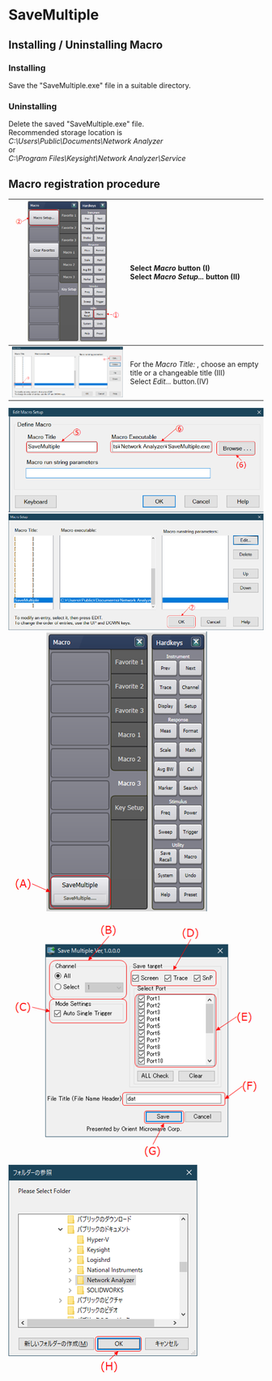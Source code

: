 # SaveMultiple
## Installing / Uninstalling Macro
### Installing
Save the "SaveMultiple.exe" file in a suitable directory.

### Uninstalling
Delete the saved "SaveMultiple.exe" file.  
Recommended storage location is  
*C:\Users\Public\Documents\Network Analyzer*  
or  
*C:\Program Files\Keysight\Network Analyzer\Service*
## Macro registration procedure
<img src="https://github.com/mw-eng/SaveMultiple/blob/master/assets/MacroRegistration_1.png?raw=true" width="250px">|Select *Macro* button (I)<br>Select *Macro Setup...* button (II)
---|:--
<img src="https://github.com/mw-eng/SaveMultiple/blob/master/assets/MacroRegistration_2.png?raw=true" width="450px">|For the *Macro Title:* , choose an empty title or a changeable title (III)<br>Select *Edit...* button.(IV)



![MacroRegistration_3](https://github.com/mw-eng/SaveMultiple/blob/master/assets/MacroRegistration_3.png?raw=true)
![MacroRegistration_4](https://github.com/mw-eng/SaveMultiple/blob/master/assets/MacroRegistration_4.png?raw=true)
![MacroUse_1](https://github.com/mw-eng/SaveMultiple/blob/master/assets/MacroUse_1.png?raw=true)



![MacroUse_2](https://github.com/mw-eng/SaveMultiple/blob/master/assets/MacroUse_2.png?raw=true)
![MacroUse_3](https://github.com/mw-eng/SaveMultiple/blob/master/assets/MacroUse_3.png?raw=true)
